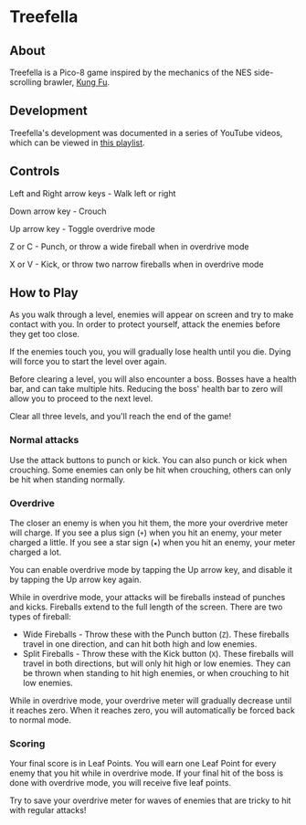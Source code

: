 # Treefella

## About
Treefella is a Pico-8 game inspired by the mechanics of the NES side-scrolling brawler, [Kung Fu](https://en.wikipedia.org/wiki/Kung-Fu_Master_(video_game)).

## Development
Treefella's development was documented in a series of YouTube videos, which can be viewed in [this playlist](https://www.youtube.com/playlist?list=PL5o_boFdYiCq01wBHbDr9extkiIOT-YSY).

## Controls
Left and Right arrow keys - Walk left or right

Down arrow key - Crouch

Up arrow key - Toggle overdrive mode

Z or C - Punch, or throw a wide fireball when in overdrive mode

X or V - Kick, or throw two narrow fireballs when in overdrive mode

## How to Play
As you walk through a level, enemies will appear on screen and try to make contact with you. In order to protect yourself, attack the enemies before they get too close.

If the enemies touch you, you will gradually lose health until you die. Dying will force you to start the level over again.

Before clearing a level, you will also encounter a boss. Bosses have a health bar, and can take multiple hits. Reducing the boss' health bar to zero will allow you to proceed to the next level.

Clear all three levels, and you'll reach the end of the game!

### Normal attacks
Use the attack buttons to punch or kick. You can also punch or kick when crouching. Some enemies can only be hit when crouching, others can only be hit when standing normally.

### Overdrive
The closer an enemy is when you hit them, the more your overdrive meter will charge. If you see a plus sign (`+`) when you hit an enemy, your meter charged a little. If you see a star sign (`★`) when you hit an enemy, your meter charged a lot.

You can enable overdrive mode by tapping the Up arrow key, and disable it by tapping the Up arrow key again.

While in overdrive mode, your attacks will be fireballs instead of punches and kicks. Fireballs extend to the full length of the screen. There are two types of fireball:

* Wide Fireballs - Throw these with the Punch button (`Z`). These fireballs travel in one direction, and can hit both high and low enemies. 
* Split Fireballs - Throw these with the Kick button (`X`). These fireballs will travel in both directions, but will only hit high or low enemies. They can be thrown when standing to hit high enemies, or when crouching to hit low enemies.

While in overdrive mode, your overdrive meter will gradually decrease until it reaches zero. When it reaches zero, you will automatically be forced back to normal mode.

### Scoring
Your final score is in Leaf Points. You will earn one Leaf Point for every enemy that you hit while in overdrive mode. If your final hit of the boss is done with overdrive mode, you will receive five leaf points.

Try to save your overdrive meter for waves of enemies that are tricky to hit with regular attacks!
